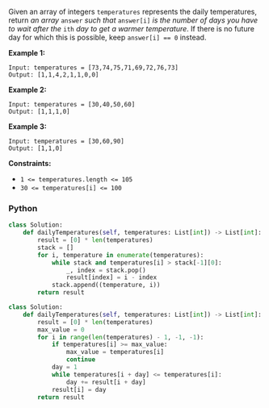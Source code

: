 Given an array of integers  `temperatures`  represents the daily temperatures, return  _an array_  `answer`  _such that_  `answer[i]`  _is the number of days you have to wait after the_  `ith`  _day to get a warmer temperature_. If there is no future day for which this is possible, keep  `answer[i] == 0`  instead.

**Example 1:**
```
Input: temperatures = [73,74,75,71,69,72,76,73]
Output: [1,1,4,2,1,1,0,0]
```

**Example 2:**
```
Input: temperatures = [30,40,50,60]
Output: [1,1,1,0]
```

**Example 3:**
```
Input: temperatures = [30,60,90]
Output: [1,1,0]
```

**Constraints:**

-   `1 <= temperatures.length <= 105`
-   `30 <= temperatures[i] <= 100`


### Python
```python
class Solution:
    def dailyTemperatures(self, temperatures: List[int]) -> List[int]:
        result = [0] * len(temperatures)
        stack = []
        for i, temperature in enumerate(temperatures):
            while stack and temperatures[i] > stack[-1][0]:
                _, index = stack.pop()
                result[index] = i - index
            stack.append((temperature, i))
        return result
```

```python
class Solution:
    def dailyTemperatures(self, temperatures: List[int]) -> List[int]:
        result = [0] * len(temperatures)
        max_value = 0
        for i in range(len(temperatures) - 1, -1, -1):
            if temperatures[i] >= max_value:
                max_value = temperatures[i]
                continue
            day = 1
            while temperatures[i + day] <= temperatures[i]:
                day += result[i + day]
            result[i] = day
        return result
```